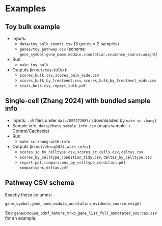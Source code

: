 # Examples

## Toy bulk example

- Inputs:
  - `data/toy_bulk_counts.tsv` (3 genes × 2 samples)
  - `genes/toy_pathway.csv` (schema: `gene_symbol,gene_name,module,annotation,evidence_source,weight`)
- Run:
  - `make toy-bulk`
- Outputs (in `out/toy-bulk/`):
  - `scores_bulk.csv`, `scores_bulk_wide.csv`
  - `scores_bulk_by_treatment.csv`, `scores_bulk_by_treatment_wide.csv`
  - `stats_bulk.csv`, `report_bulk.pdf`

## Single-cell (Zhang 2024) with bundled sample info

- Inputs: `.h5` files under `data/GSE272085/` (downloaded by `make sc-zhang`)
- Sample info: `data/zhang_sample_info.csv` (maps sample → Control/Cachexia)
- Run:
  - `make sc-zhang-with-info`
- Outputs (in `out/zhang2024_with_info/`):
  - `scores_sc_by_celltype.csv`, `scores_sc_cells.csv`, `deltas.csv`
  - `scores_by_celltype_condition_tidy.csv`, `deltas_by_celltype.csv`
  - `report.pdf`, `comparisons_by_celltype_condition.pdf`, `comparisons_deltas.pdf`

## Pathway CSV schema

Exactly these columns:

```
gene_symbol,gene_name,module,annotation,evidence_source,weight
```

See `genes/mouse_bdnf_mature_trkb_gene_list_full_annotated_sources.csv` for an example.
